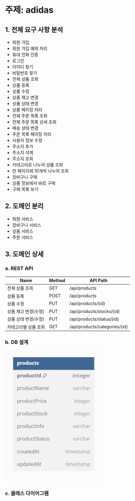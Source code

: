 # 주제: adidas
## 1. 전체 요구 사항 분석
* 회원 가입
* 회원 가입 예외 처리
* 휴대 전화 인증
* 로그인
* 아이디 찾기
* 비밀번호 찾기
* 전체 상품 조회
* 상품 등록
* 상품 수정
* 상품 재고 변경
* 상품 상태 변경
* 상품 페이징 처리
* 전체 주문 목록 조회
* 전체 주문 목록 상세 조회
* 배송 상태 변경
* 주문 목록 페이징 처리
* 사용자 정보 수정
* 주소지 추가
* 주소지 삭제
* 주소지 조회
* 카테고리로 나누어 상품 조회
* 한 페이지에 10개씩 나누어 조회
* 장바구니 구매
* 상품 정보에서 바로 구매
* 구매 목록 보기

## 2. 도메인 분리
* 회원 서비스
* 장바구니 서비스
* 상품 서비스
* 주문 서비스

## 3. 도메인 상세
### a. REST API
|Name|Method|API Path|
|---|---|---|
|전체 상품 조회|GET|/api/products|
|상품 등록|POST|/api/products|
|상품 수정|PUT|/api/products/{id}|
|상품 재고 변경(수정)|PUT|/api/products/stocks/{id}|
|상품 상태 변경(수정)|PUT|/api/products/status/{id}|
|카테고리별 상품 조회|GET|/api/products/categories/{id}|

### b. DB 설계
![ERD](./ERD.jpg)

### c. 클래스 다이어그램
